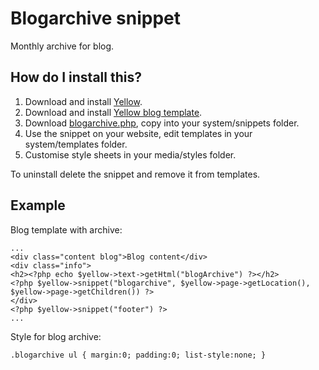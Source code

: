 Blogarchive snippet
===================
Monthly archive for blog.

How do I install this?
----------------------
1. Download and install [Yellow](https://github.com/markseu/yellowcms/).  
2. Download and install [Yellow blog template](https://github.com/markseu/yellowcms-extensions/blob/master/templates/blog/README.md).  
3. Download [blogarchive.php](blogarchive.php?raw=true), copy into your system/snippets folder.  
4. Use the snippet on your website, edit templates in your system/templates folder.
5. Customise style sheets in your media/styles folder.

To uninstall delete the snippet and remove it from templates.

Example
-------
Blog template with archive:

    ...
    <div class="content blog">Blog content</div>
    <div class="info">
    <h2><?php echo $yellow->text->getHtml("blogArchive") ?></h2>
    <?php $yellow->snippet("blogarchive", $yellow->page->getLocation(), $yellow->page->getChildren()) ?>
    </div>
    <?php $yellow->snippet("footer") ?>
    ...

Style for blog archive:

    .blogarchive ul { margin:0; padding:0; list-style:none; }